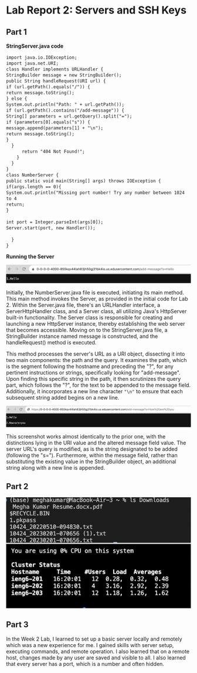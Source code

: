# Lab Report 2: Servers and SSH Keys
## Part 1
**StringServer.java code**
```
import java.io.IOException;
import java.net.URI;
class Handler implements URLHandler {
StringBuilder message = new StringBuilder();
public String handleRequest(URI url) {
if (url.getPath().equals("/")) {
return message.toString();
} else {
System.out.println("Path: " + url.getPath());
if (url.getPath().contains("/add-message")) {
String[] parameters = url.getQuery().split("=");
if (parameters[0].equals("s")) {
message.append(parameters[1] + "\n");
return message.toString();
}
  }
      return "404 Not Found!";
    }
  }
}
class NumberServer {
public static void main(String[] args) throws IOException {
if(args.length == 0){
System.out.println("Missing port number! Try any number between 1024 to 4
return;
}

int port = Integer.parseInt(args[0]);
Server.start(port, new Handler());

  }
}
```
**Running the Server**

![Image](neww.png)

Initially, the NumberServer.java file is executed, initiating its main method. 
This main method invokes the Server, as provided in the initial code for Lab 2. 
Within the Server.java file, there's an URLHandler interface, a ServerHttpHandler class, and a Server class, all utilizing Java's HttpServer built-in functionality. 
The Server class is responsible for creating and launching a new HttpServer instance, thereby establishing the web server that becomes accessible.
Moving on to the StringServer.java file, a StringBuilder instance named message is constructed, and the handleRequest() method is executed. 

This method processes the server's URL as a URI object, dissecting it into two main components: the path and the query. 
It examines the path, which is the segment following the hostname and preceding the "?", for any pertinent instructions or strings, specifically looking for "add-message". 
Upon finding this specific string in the path, it then scrutinizes the query part, which follows the "?", for the text to be appended to the message field. 
Additionally, it incorporates a new line character ```"\n"``` to ensure that each subsequent string added begins on a new line.

![Image](yes.png)

This screenshot works almost identically to the prior one, with the distinctions lying in the URI value and the altered message field value. The server URL's query is modified, as is the string designated to be added (following the "s="). Furthermore, within the message field, rather than substituting the existing value in the StringBuilder object, an additional string along with a new line is appended.

## Part 2

![Image](eek.png)
![Image](eeek.png)

## Part 3

In the Week 2 Lab, I learned to set up a basic server locally and remotely which was a new experience for me. I gained skills with server setup, executing commands, and remote operation. I also learned that on a remote host, changes made by any user are saved and visible to all. I also learned that every server has a port, which is a number and often hidden.








